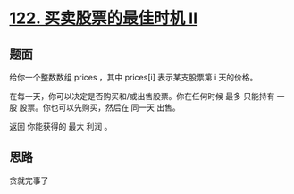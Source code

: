 ﻿# [122. 买卖股票的最佳时机 II](https://leetcode.cn/problems/best-time-to-buy-and-sell-stock-ii/)

## 题面

给你一个整数数组 prices ，其中 prices[i] 表示某支股票第 i 天的价格。

在每一天，你可以决定是否购买和/或出售股票。你在任何时候 最多 只能持有 一股 股票。你也可以先购买，然后在 同一天 出售。

返回 你能获得的 最大 利润 。

## 思路

贪就完事了